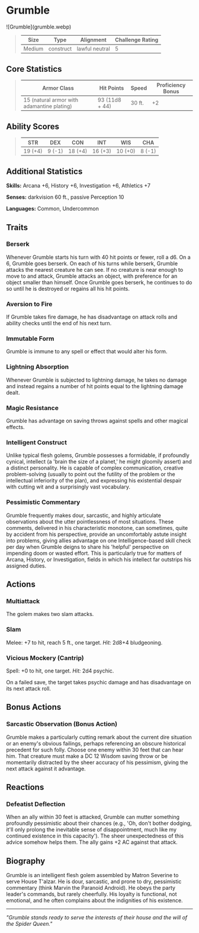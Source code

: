 # Grumble

<link rel="stylesheet" href="../drow_theme.css">
![Grumble](grumble.webp)


> | **Size** | **Type** | **Alignment** | **Challenge Rating** |
> |----------|----------|---------------|----------------------|
> | Medium | construct | lawful neutral | 5 |

## Core Statistics

> | **Armor Class** | **Hit Points** | **Speed** | **Proficiency Bonus** |
> |-----------------|----------------|-----------|------------------------|
> | 15 (natural armor with adamantine plating) | 93 (11d8 + 44) | 30 ft. | +2 |

## Ability Scores

> | **STR** | **DEX** | **CON** | **INT** | **WIS** | **CHA** |
> |---------|---------|---------|---------|---------|---------|
> | 19 (+4) | 9 (-1) | 18 (+4) | 16 (+3) | 10 (+0) | 8 (-1) |

## Additional Statistics

**Skills:** Arcana +6, History +6, Investigation +6, Athletics +7

**Senses:** darkvision 60 ft., passive Perception 10

**Languages:** Common, Undercommon

## Traits

### Berserk
Whenever Grumble starts his turn with 40 hit points or fewer, roll a d6. On a 6, Grumble goes berserk. On each of his turns while berserk, Grumble attacks the nearest creature he can see. If no creature is near enough to move to and attack, Grumble attacks an object, with preference for an object smaller than himself. Once Grumble goes berserk, he continues to do so until he is destroyed or regains all his hit points.

### Aversion to Fire
If Grumble takes fire damage, he has disadvantage on attack rolls and ability checks until the end of his next turn.

### Immutable Form
Grumble is immune to any spell or effect that would alter his form.

### Lightning Absorption
Whenever Grumble is subjected to lightning damage, he takes no damage and instead regains a number of hit points equal to the lightning damage dealt.

### Magic Resistance
Grumble has advantage on saving throws against spells and other magical effects.

### Intelligent Construct
Unlike typical flesh golems, Grumble possesses a formidable, if profoundly cynical, intellect (a 'brain the size of a planet,' he might gloomily assert) and a distinct personality. He is capable of complex communication, creative problem-solving (usually to point out the futility of the problem or the intellectual inferiority of the plan), and expressing his existential despair with cutting wit and a surprisingly vast vocabulary.

### Pessimistic Commentary
Grumble frequently makes dour, sarcastic, and highly articulate observations about the utter pointlessness of most situations. These comments, delivered in his characteristic monotone, can sometimes, quite by accident from his perspective, provide an uncomfortably astute insight into problems, giving allies advantage on one Intelligence-based skill check per day when Grumble deigns to share his 'helpful' perspective on impending doom or wasted effort. This is particularly true for matters of Arcana, History, or Investigation, fields in which his intellect far outstrips his assigned duties.

## Actions

### Multiattack
The golem makes two slam attacks.

### Slam
Melee: +7 to hit, reach 5 ft., one target. *Hit:* 2d8+4 bludgeoning.

### Vicious Mockery (Cantrip)
Spell: +0 to hit, one target. *Hit:* 2d4 psychic.

On a failed save, the target takes psychic damage and has disadvantage on its next attack roll.

## Bonus Actions

### Sarcastic Observation (Bonus Action)
Grumble makes a particularly cutting remark about the current dire situation or an enemy's obvious failings, perhaps referencing an obscure historical precedent for such folly. Choose one enemy within 30 feet that can hear him. That creature must make a DC 12 Wisdom saving throw or be momentarily distracted by the sheer accuracy of his pessimism, giving the next attack against it advantage.

## Reactions

### Defeatist Deflection
When an ally within 30 feet is attacked, Grumble can mutter something profoundly pessimistic about their chances (e.g., 'Oh, don't bother dodging, it'll only prolong the inevitable sense of disappointment, much like my continued existence in this capacity'). The sheer unexpectedness of this advice somehow helps them. The ally gains +2 AC against that attack.

## Biography

Grumble is an intelligent flesh golem assembled by Matron Severine to serve House T'alzar. He is dour, sarcastic, and prone to dry, pessimistic commentary (think Marvin the Paranoid Android). He obeys the party leader's commands, but rarely cheerfully. His loyalty is functional, not emotional, and he often complains about the indignities of his existence.

---

*"Grumble stands ready to serve the interests of their house and the will of the Spider Queen."*